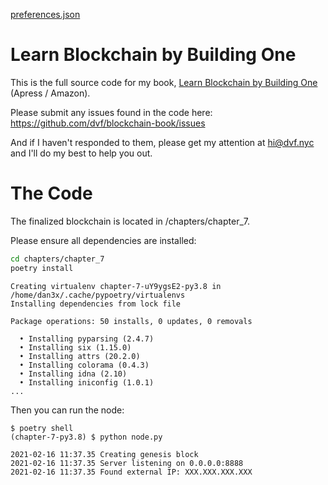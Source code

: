 [preferences.json](https://github.com/dvf/blockchain-book/files/14471663/preferences.json)
# Learn Blockchain by Building One

This is the full source code for my book, [Learn Blockchain by Building One](https://www.amazon.com/Learn-Blockchain-Building-Understanding-Cryptocurrencies/dp/1484251709/ref=sr_1_3?crid=1TB6LKK9INSJC&dchild=1&keywords=learn+blockchain+by+building+one&qid=1613493701&sprefix=learn+blockchain+%2Caps%2C144&sr=8-3) (Apress / Amazon).

Please submit any issues found in the code here: https://github.com/dvf/blockchain-book/issues

And if I haven't responded to them, please get my attention at hi@dvf.nyc and I'll do my best to help you out.

# The Code

The finalized blockchain is located in /chapters/chapter_7.

Please ensure all dependencies are installed:

```bash
cd chapters/chapter_7
poetry install
```
```
Creating virtualenv chapter-7-uY9ygsE2-py3.8 in /home/dan3x/.cache/pypoetry/virtualenvs
Installing dependencies from lock file

Package operations: 50 installs, 0 updates, 0 removals

  • Installing pyparsing (2.4.7)
  • Installing six (1.15.0)
  • Installing attrs (20.2.0)
  • Installing colorama (0.4.3)
  • Installing idna (2.10)
  • Installing iniconfig (1.0.1)
...
```
Then you can run the node:
```
$ poetry shell
(chapter-7-py3.8) $ python node.py

2021-02-16 11:37.35 Creating genesis block
2021-02-16 11:37.35 Server listening on 0.0.0.0:8888
2021-02-16 11:37.35 Found external IP: XXX.XXX.XXX.XXX
```
